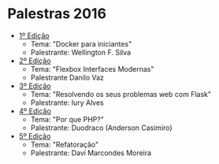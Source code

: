 # Palestras 2016

- [1º Edição](https://github.com/hackers-house-br/palestras/blob/master/palestras/2016/1_edicao.md) 
    - Tema: "Docker para iniciantes"
    - Palestrante: Wellington F. Silva
- [2º Edição](https://github.com/hackers-house-br/palestras/blob/master/palestras/2016/2_edicao.md)
    - Tema: "Flexbox Interfaces Modernas" 
    - Palestrante Danilo Vaz
- [3º Edição](https://github.com/hackers-house-br/palestras/blob/master/palestras/2016/3_edicao.md)
    - Tema: "Resolvendo os seus problemas web com Flask" 
    - Palestrante: Iury Alves
- [4º Edição](/4_edicao.md)
    - Tema: "Por que PHP?" 
    - Palestrante: Duodraco (Anderson Casimiro)
- [5º Edição](https://github.com/hackers-house-br/palestras/blob/master/palestras/2016/5_edicao.md)
    - Tema: "Refatoração" 
    - Palestrante: Davi Marcondes Moreira